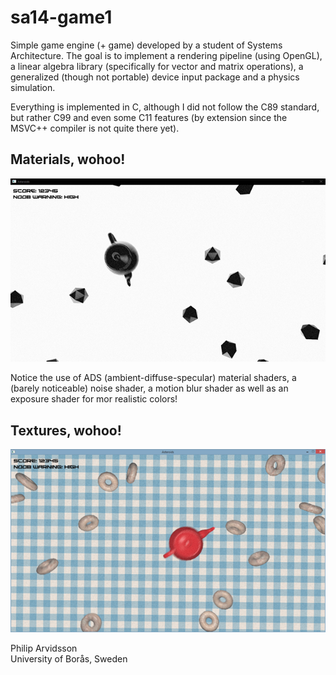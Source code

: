 # sa14-game1
Simple game engine (+ game) developed by a student of Systems Architecture. The goal is to implement a rendering pipeline (using OpenGL), a linear algebra library (specifically for vector and matrix operations), a generalized (though not portable) device input package and a physics simulation.

Everything is implemented in C, although I did not follow the C89 standard, but rather C99 and even some C11 features (by extension since the MSVC++ compiler is not quite there yet).

## Materials, wohoo!
<img src="sa14-game1/images/game1.png" alt="" />

Notice the use of ADS (ambient-diffuse-specular) material shaders, a (barely noticeable) noise shader, a motion blur shader as well as an exposure shader for mor realistic colors!

## Textures, wohoo!
<img src="sa14-game1/images/game0.png" alt="" />


Philip Arvidsson<br>
University of Borås, Sweden
